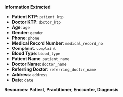 **Information Extracted**
- **Patient KTP**: `patient_ktp`
- **Doctor KTP**: `doctor_ktp`
- **Age**: `age`
- **Gender**: `gender`
- **Phone**: `phone`
- **Medical Record Number**: `medical_record_no`
- **Complaint**: `complaint`
- **Blood Type**: `blood_type`
- **Patient Name**: `patient_name`
- **Doctor Name**: `doctor_name`
- **Referring Doctor**: `referring_doctor_name`
- **Address**: `address`
- **Date**: `date`

**Resources: Patient, Practitioner, Encounter, Diagnosis**
